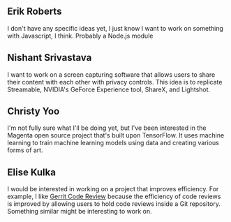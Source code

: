 ## Erik Roberts

I don't have any specific ideas yet, I just know I want to work on something with Javascript, I think. Probably a Node.js module

## Nishant Srivastava

I want to work on a screen capturing software that allows users to share their content with each other with privacy controls. This idea is to replicate Streamable, NVIDIA's GeForce Experience tool, ShareX, and Lightshot.

## Christy Yoo

I'm not fully sure what I'll be doing yet, but I've been interested in the Magenta open source project that's built upon TensorFlow. It uses machine learning to train machine learning models using data and creating various forms of art.

## Elise Kulka

I would be interested in working on a project that improves efficiency. For example, I like [Gerrit Code Review](https://www.gerritcodereview.com/) because the efficiency of code reviews is improved by allowing users to hold code reviews inside a Git repository. Something similar might be interesting to work on.

